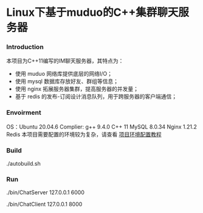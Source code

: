 # Linux下基于muduo的C++集群聊天服务器
### Introduction
本项目为C++11编写的IM聊天服务器，其特点为：
- 使用 muduo 网络库提供底层的网络I/O；
- 使用 mysql 数据库存放好友、群组等信息；
- 使用 nginx 拓展服务器集群，提高服务器的并发量；
- 基于 redis 的发布-订阅设计消息队列，用于跨服务器的客户端通信；

### Envoirment
OS：Ubuntu 20.04.6
Complier: g++ 9.4.0
C++ 11
MySQL 8.0.34
Nginx 1.21.2
Redis
本项目需要配置的环境较为复杂，请查看
[项目环境配置教程](docs/项目环境配置教程.md)


### Build
./autobuild.sh

### Run
./bin/ChatServer 127.0.0.1 6000

./bin/ChatClient 127.0.0.1 8000

